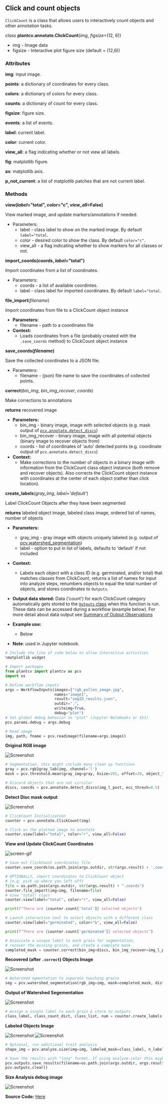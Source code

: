 ## Click and count objects 

`ClickCount` is a class that allows users to interactively count objects and other annotation tasks.

*class* **plantcv.annotate.ClickCount**(*img*, *figsize*=(12, 6))

- img - Image data
- figsize - Interactive plot figure size (default = (12,6))

### Attributes
**img**: input image.

**points**: a dictionary of coordinates for every class.

**colors**: a dictionary of colors for every class.

**counts**: a dictionary of count for every class.

**figsize**: figure size.

**events**: a list of events.

**label**: current label.

**color**: current color.

**view_all**: a flag indicating whether or not view all labels.

**fig**: matplotlib figure.

**ax**: matplotlib axis.

**p_not_current**: a list of matplotlib patches that are not current label.

### Methods
**view(*label*="total", *color*="c", *view_all*=False)**

View marked image, and update markers/annotations if needed.

- Parameters:
    - label - class label to show on the marked image. By default `label="total`.
    - color - desired color to show the class. By default `color="c"`.
    - view_all - a flag indicating whether to show markers for all classes or not. 

**import_coords(*coords*, *label*="total")**

Import coordinates from a list of coordinates.

- Parameters:
    - coords - a list of available coordintes.
    - label - class label for imported coordinates. By default `label="total`.

**file_import**(*filename*)

Import coordinates from file to a ClickCount object instance

- **Parameters:**
    - filename - path to a coordinates file  
- **Context:**
    - Loads coordinates from a file (probably created with the `.save_coords` method) to ClickCount object instance

**save_coords(*filename*)**

Save the collected coordinates to a JSON file.

- Parameters:
    - filename - (json) file name to save the coordinates of collected points. 

**correct**(*bin_img*, *bin_img_recover*, *coords*)

Make corrections to annotations 

**returns** recovered image

- **Parameters:**
    - bin_img - binary image, image with selected objects (e.g. mask output of [`pcv.annotate.detect_discs`](annotate_detect_discs.md))
    - bin_img_recover - binary image, image with all potential objects (binary image to recover objects from)  
    - coords - list of coordinates of 'auto' detected points (e.g. coordinate output of `pcv.annotate.detect_discs`)
- **Context:**
    - Make corrections to the number of objects in a binary image with information from the ClickCount class object instance (both remove and recover objects). Also corrects the ClickCount object instance with coordinates at the center of each object (rather than click location).

**create_labels**(*gray_img*, *label='default'*)

Label ClickCount Objects after they have been segmented 

**returns** labeled object image, labeled class image, ordered list of names, number of objects

- **Parameters:**
    - gray_img - gray image with objects uniquely labeled (e.g. output of [pcv.watershed_segmentation](watershed.md))
    - label - option to put in list of labels, defaults to 'default' if not included
- **Context:**
    - Labels each object with a class ID (e.g. germinated, and/or total) that matches classes from ClickCount, returns a list of names for input into analyze steps, renumbers objects to equal the total number of objects, and stores coordinates to `Outputs`. 
- **Output data stored:** Data ('count') for each ClickCount category automatically gets stored to the [`Outputs` class](outputs.md) when this function is
run. These data can be accessed during a workflow (example below). For more detail about data output see
[Summary of Output Observations](output_measurements.md#summary-of-output-observations)

- **Example use:**
    - Below

- **Note**: used in Jupyter notebook.

```python
# Include the line of code below to allow interactive activities
%matplotlib widget

# Import packages
from plantcv import plantcv as pcv
import os

# Define workflow inputs
args = WorkflowInputs(images=["rgb_pollen_image.jpg",
                      names="image1",
                      result="imgID_results.json",
                      outdir=".",
                      writeimg=True,
                      debug="plot")
# Set global debug behavior to "plot" (Jupyter Notebooks or X11)
pcv.params.debug = args.debug

# Read image
img, path, fname = pcv.readimage(filename=args.image1)
```
**Original RGB image**

![Screenshot](img/documentation_images/annotate_clickcount_label/crop_pollen.png)

```python
# Segmentation, this might include many clean up functions 
gray = pcv.rgb2gray_lab(img, channel='l')
mask = pcv.threshold.mean(gray_img=gray, ksize=201, offset=20, object_type='dark')

# Discard objects that are not circular
discs, coords = pcv.annotate.detect_discs(img_l_post, ecc_thresh=0.5)
```

**Detect Disc mask output**

![Screenshot](img/documentation_images/annotate_clickcount_correct/pollen_detectdisc_mask.png)

```python
# ClickCount Initialization
counter = pcv.annotate.ClickCount(img)

# Click on the plotted image to annotate  
counter.view(label="total", color="r", view_all=False)
```
**View and Update ClickCount Coordinates**

![screen-gif](img/documentation_images/annotate_click_count/clickcount_view.gif)

```python 
# Save out ClickCount coordinates file
counter.save_coords(os.path.join(args.outdir, str(args.result) + '.coords'))

# OPTIONALLY, import coordinates to ClickCount object 
# (e.g. pick up where you left off)
file = os.path.join(args.outdir, str(args.result) + ".coords") 
counter.file_import(img=img, filename=file)
# View "total" class
counter.view(label="total", color="r", view_all=False)

print(f"There are {counter.count['total']} selected objects")

# Launch interactive tool to select objects with a different class
counter.view(label="germinated", color="b", view_all=False)

print(f"There are {counter.count['germinated']} selected objects")

# Associate a unique label to each grain for segmentation, 
# recover the missing grains, and create a complete mask
completed_mask = counter.correct(bin_img=discs, bin_img_recover=img_l_post, coords=coor)
```

**Recovered (after `.correct`) Objects Image**

![Screenshot](img/documentation_images/annotate_clickcount_correct/Figure-4.png)

```python 
# Watershed egmentation to separate touching grains
seg = pcv.watershed_segmentation(rgb_img=img, mask=completed_mask, distance=1)
```

**Output of Watershed Segementation**

![Screenshot](img/documentation_images/annotate_clickcount_label/Figure6.png)

```python
# Assign a single label to each grain & store to outputs 
class_label, class_count_dict, class_list, num = counter.create_labels(gray_img=seg, label="total")
```
**Labeled Objects Image**

![Screenshot](img/documentation_images/annotate_clickcount_label/Figure7.png)
![Screenshot](img/documentation_images/annotate_clickcount_label/Figure8.png)

```python
# Optional, run additional trait analysis 
shape_img = pcv.analyze.size(img=img, labeled_mask=class_label, n_labels=num, label=class_list)

# Save the results with "long" format. If using analyze.color this might get too long.
pcv.outputs.save_results(filename=os.path.join(args.outdir, args.result + ".csv"), outformat="csv")
pcv.outputs.clear()
```

**Size Analysis debug image**

![Screenshot](img/documentation_images/annotate_click_count/pollen_shape_annotations.png)

**Source Code:** [Here](https://github.com/danforthcenter/plantcv/blob/main/plantcv/plantcv/annotate/classes.py)
